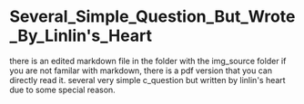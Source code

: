# Several_Simple_Question_But_Wrote_By_Linlin's_Heart

 there is an edited markdown file in the folder with the img_source folder
 if you are not familar with markdown, there is a pdf version that you can directly read it.
 several very simple c_question but written by linlin's heart due to some special reason.
